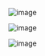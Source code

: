 ![image](https://github.com/user-attachments/assets/f96ebab7-6ed6-48ad-b769-81da05ccc2ec)



![image](https://github.com/user-attachments/assets/fbb396a1-5334-46cc-aa1b-a207b488b587)


![image](https://github.com/user-attachments/assets/020d0149-c906-4ea9-883c-d745e62a0d2e)

